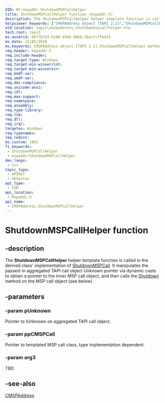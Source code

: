 ```yaml
---
UID: NF:mspaddr.ShutdownMSPCallHelper
title: ShutdownMSPCallHelper function (mspaddr.h)
description: The ShutdownMSPCallHelper helper template function is called in the derived class' implementation of ShutdownMSPCall.
helpviewer_keywords: ["CMSPAddress object [TAPI 2.2]","ShutdownMSPCallHelper method","CMSPAddress.ShutdownMSPCallHelper","ShutdownMSPCallHelper","ShutdownMSPCallHelper method [TAPI 2.2]","ShutdownMSPCallHelper method [TAPI 2.2]","CMSPAddress object","_tapi3_cmspaddress_shutdownmspcallhelper","tapi3.cmspaddress_shutdownmspcallhelper"]
old-location: tapi3\cmspaddress_shutdownmspcallhelper.htm
tech.root: tapi3
ms.assetid: 66f7b743-6100-45b9-98b0-3bacfcffed15
ms.date: 12/05/2018
ms.keywords: CMSPAddress object [TAPI 2.2],ShutdownMSPCallHelper method, CMSPAddress.ShutdownMSPCallHelper, ShutdownMSPCallHelper, ShutdownMSPCallHelper method [TAPI 2.2], ShutdownMSPCallHelper method [TAPI 2.2],CMSPAddress object, _tapi3_cmspaddress_shutdownmspcallhelper, tapi3.cmspaddress_shutdownmspcallhelper
req.header: mspaddr.h
req.include-header: 
req.target-type: Windows
req.target-min-winverclnt: 
req.target-min-winversvr: 
req.kmdf-ver: 
req.umdf-ver: 
req.ddi-compliance: 
req.unicode-ansi: 
req.idl: 
req.max-support: 
req.namespace: 
req.assembly: 
req.type-library: 
req.lib: 
req.dll: 
req.irql: 
targetos: Windows
req.typenames: 
req.redist: 
ms.custom: 19H1
f1_keywords:
 - ShutdownMSPCallHelper
 - mspaddr/ShutdownMSPCallHelper
dev_langs:
 - c++
topic_type:
 - APIRef
 - kbSyntax
api_type:
 - COM
api_location:
 - Mspaddr.h
api_name:
 - CMSPAddress.ShutdownMSPCallHelper
---
```


# ShutdownMSPCallHelper function


## -description

The 
<b>ShutdownMSPCallHelper</b> helper template function is called in the derived class' implementation of 
<a href="/windows/desktop/api/msp/nf-msp-itmspaddress-shutdownmspcall">ShutdownMSPCall</a>. It manipulates the passed-in aggregated TAPI call object Unknown pointer via dynamic casts to obtain a pointer to the inner MSP call object, and then calls the 
<a href="/windows/desktop/api/msp/nf-msp-itmspaddress-shutdown">Shutdown</a> method on the MSP call object (see below).

## -parameters

### -param pUnknown

Pointer to IUnknown on aggregated TAPI call object.

### -param ppCMSPCall

Pointer to templated MSP call class, type implementation dependent.

### -param arg3

TBD

## -see-also

<a href="/windows/desktop/api/mspaddr/nl-mspaddr-cmspaddress">CMSPAddress</a>